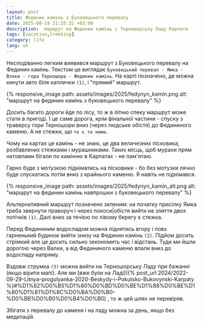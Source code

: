 ```yaml
---
layout: post
title: Фединин камінь з Буковецького перевалу
date: 2025-08-19 21:55:32 +03:00
description:  маршрут на Фединин камінь і Терношорську Ладу Карпати
tags: [vacation,trekking]
category: life
lang: uk
---
```


Несподіванно легким виявився маршрут з Буковецького перевалу на Фединин камінь. 
Текстом це виглядає `Буковецький перевал - Ямка - Влаки - гора Терношора - Фединин камінь`. 
На карті позначено, де можна кинути авто біля каплички `(1)`, і "прямий" маршрут.

{% responsive_image path: assets/images/2025/fedynyn_kamin.png alt: "маршрут на фединин камінь з буковецького перевалу" %}

Досить багато дороги йде по лісу, то ж в літню спеку маршрут може стати в пригоді. 
І це саме дорога, крім фінальної частини - спуску з траверсу гори Терношори вниз (через людське обістя) до Федининого каменю.
А не стежки, що `то є то нема`.

Чому на картах це камінь - не знаю, це два величезних пісковика, розбавлених стежками і мурашниками.
Таких місць, щоб мурахи прям натовпами бігали по камінню в Карпатах - не пам'ятаю. 

Гарно буде з мотузкою підніматись на пісковики - бо без мотузки лячно буде спускатись потім вниз з крайнього каменю. 
Я навіть не піднімався.

{% responsive_image path: assets/images/2025/fedynyn_kamin_alt.png alt: "маршрут на фединин камінь навпрошки з буковецького перевалу" %}

Альтернативний маршрут позначено зеленим: на початку присілку Ямка треба звернути праворуч і через покоси|обістя вийти на злиття двох потічків `(1)`. 
Далі вниз за течією по лівому берегу є стежка. 

Перед Федининим водоспадом можна піднятись вгору і повз гарненький будинок вийти знизу на Фединин камінь `(2)`.
Підйом досить стрімкий але це досить сильно зекономить час і відстань.
Туди ми йшли дорогою через Валки, а від Федининого каменю впали вниз до водоспаду напряму.

Вздовж струмка `(3)` можна вийти на Терношорську Ладу при бажанні (якщо вірити мапі).
Але ми 
[вже були на Ладі]({% post_url 2024/2022-09-29-Litnya-progulyanka-2020-Beskydy-i-Pokutsko-Bukovynski-Karpaty %}#%D1%82%D0%B5%D1%80%D0%BD%D0%BE%D1%88%D0%BE%D1%80%D1%81%D1%8C%D0%BA%D0%B0-%D0%BB%D0%B0%D0%B4%D0%B0)
, то ж цей шлях не перевіряв.

Збігати з перевалу до каменя і на ладу можна за день, якщо без медитацій.